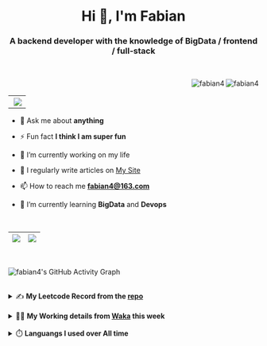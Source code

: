 <h1 align="center">Hi 👋, I'm Fabian</h1>
<h3 align="center">A backend developer with the knowledge of BigData / frontend / full-stack</h3>

<br/>

<img align="right" src="https://komarev.com/ghpvc/?username=fabian4&label=views&color=0e75b6&style=flat" alt="fabian4" /><img align="right" src="https://img.shields.io/badge/Author-fabian4-orange?logo=Dark%20Reader" alt="fabian4" />

<br/>

<table align="right" border="0.5"><tr><th><img align="right"  src="https://github-readme-stats.vercel.app/api/top-langs/?username=fabian4&layout=compact&theme=buefy&hide_border=true"/</th></tr></table>

- 💬 Ask me about **anything**

- ⚡ Fun fact **I think I am super fun**

- 🔭 I’m currently working on my life

- 📝 I regularly write articles on [My Site](https://fabian4.site/)

- 📫 How to reach me **fabian4@163.com**

- 🌱 I’m currently learning **BigData** and **Devops** 

<!-- - 📄 Know about my Daily details on [My Personal Blog Galllery](https://fabian4.github.io/gallery/) -->

<br/>

|  <img align="center" src="https://github-readme-streak-stats.herokuapp.com/?user=fabian4&theme=gruvbox_duo&currStreakNum=2FD3EB&fire=pink&sideLabels=F00&hide_border=true&date_format=[Y.]n.j" /> |  <img align="center" src="https://github-readme-stats.vercel.app/api?username=fabian4&count_private=true&show_icons=true&theme=flag-india&show_owner=true&hide_border=true" />|
| ------------- | ------------- |

<br/>

![fabian4's GitHub Activity Graph](https://github-readme-activity-graph.cyclic.app/graph?username=fabian4&theme=github-light)

<br/>
<details>
  <summary>✍️ <b>My Leetcode Record from the <a href="https://github.com/fabian4/leetcode">repo</a></b></summary>
 
 ---
  
|[![Leetcode Stats](https://leetcard.jacoblin.cool/fabianbao?theme=light&font=Zen%20Kurenaido&ext=heatmap&site=cn&border=0)](https://leetcode-cn.com/u/fabianbao/)|
| ------------- |
  
<!--|[![Leetcode Stats](https://leetcard.jacoblin.cool/fabianbao?theme=light&font=Bubbler%20One&ext=heatmap&site=cn&border=0)](https://leetcode-cn.com/u/fabianbao/)|[![fabian's LeetCode Stats](https://leetcode-stats.vercel.app/api?username=fabian)](https://leetcode-cn.com/u/fabianbao/)|
| ------------- | ------------- | -->
  
|![image](https://user-images.githubusercontent.com/60428924/216034888-f8b4b00e-da4c-486c-9872-e4a18b9c6325.png)|
| ------------- |
|![image](https://user-images.githubusercontent.com/60428924/216035023-02273762-0103-4d59-affc-23d4d0c18d1d.png)|
  
</details>

<br/>

<details>
  <summary>👨‍💻 <b>My Working details from <a href="https://wakatime.com/@fabian4">Waka</a> this week</b></summary>

---

<!--START_SECTION:waka-->
![Code Time](http://img.shields.io/badge/Code%20Time-329%20hrs%2015%20mins-blue)

**I'm an Early 🐤** 

```text
🌞 Morning      214 commits       ████████░░░░░░░░░░░░░░░░░   31.75 % 
🌆 Daytime      265 commits       █████████░░░░░░░░░░░░░░░░   39.32 % 
🌃 Evening      189 commits       ███████░░░░░░░░░░░░░░░░░░   28.04 % 
🌙 Night          6 commits       ░░░░░░░░░░░░░░░░░░░░░░░░░   00.89 % 

```
📅 **I'm Most Productive on Wednesday** 

```text
Monday         111 commits       ████░░░░░░░░░░░░░░░░░░░░░   16.47 % 
Tuesday        104 commits       ███░░░░░░░░░░░░░░░░░░░░░░   15.43 % 
Wednesday      136 commits       █████░░░░░░░░░░░░░░░░░░░░   20.18 % 
Thursday       120 commits       ████░░░░░░░░░░░░░░░░░░░░░   17.80 % 
Friday          97 commits       ███░░░░░░░░░░░░░░░░░░░░░░   14.39 % 
Saturday        41 commits       █░░░░░░░░░░░░░░░░░░░░░░░░   06.08 % 
Sunday          65 commits       ██░░░░░░░░░░░░░░░░░░░░░░░   09.64 % 

```


📊 **This Week I Spent My Time On** 

```text
💬 Programming Languages: 
Java                     27 mins             ███████████░░░░░░░░░░░░░░   45.67 % 
Scala                    12 mins             █████░░░░░░░░░░░░░░░░░░░░   20.82 % 
Text                     9 mins              ████░░░░░░░░░░░░░░░░░░░░░   16.73 % 
GitIgnore file           9 mins              ████░░░░░░░░░░░░░░░░░░░░░   16.59 % 
Markdown                 0 secs              ░░░░░░░░░░░░░░░░░░░░░░░░░   00.18 % 

🔥 Editors: 
IntelliJ                 59 mins             █████████████████████████   100.00 % 

💻 Operating System: 
Mac                      59 mins             █████████████████████████   100.00 % 

```


<!--END_SECTION:waka-->
  
</details>

<br/>

<details>
  <summary>⏱️ <b>Languangs I used over All time</b></summary>
  
---
  
![languages all time](https://wakatime.com/share/@32ef5ac6-eac5-4886-805c-ce9fe059857e/efc24c85-e478-4696-bcbd-c5669145b831.svg)
  
</details>
